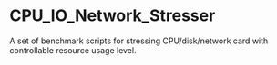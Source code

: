 # CPU_IO_Network_Stresser
A set of benchmark scripts for stressing CPU/disk/network card with controllable resource usage level.

